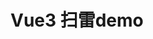 <!--
 * @Date: 2022-09-29 23:19:12
 * @LastEditors: chenwk
 * @LastEditTime: 2022-09-29 23:21:21
 * @FilePath: \vue-minesweeper-demo\README.md
-->
# Vue3 扫雷demo
